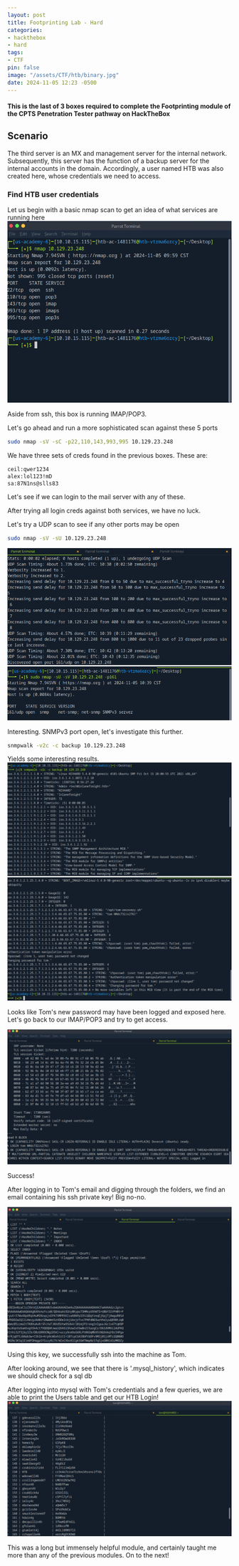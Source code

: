 ```yaml
---
layout: post
title: Footprinting Lab - Hard
categories:
- hackthebox
- hard
tags:
- CTF
pin: false
image: "/assets/CTF/htb/binary.jpg"
date: 2024-11-05 12:23 -0500
---
```

#### This is the last of 3 boxes required to complete the Footprinting module of the CPTS Penetration Tester pathway on HackTheBox

## **Scenario**
The third server is an MX and management server for the internal network. Subsequently, this server has the function of a backup server for the internal accounts in the domain. Accordingly, a user named HTB was also created here, whose credentials we need to access.

### Find HTB user credentials

Let us begin with a basic nmap scan to get an idea of what services are running here
![Initial scan](/assets/CTF/htb/footprinting/hard/first_nmap.png)

Aside from ssh, this box is running IMAP/POP3.

Let's go ahead and run a more sophisticated scan against these 5 ports

```bash
sudo nmap -sV -sC -p22,110,143,993,995 10.129.23.248
```

We have three sets of creds found in the previous boxes. 
These are:
```
ceil:qwer1234
alex:lol123!mD
sa:87N1ns@slls83
```
Let's see if we can login to the mail server with any of these.

After trying all login creds against both services, we have no luck.

Let's try a UDP scan to see if any other ports may be open
```bash
sudo nmap -sV -sU 10.129.23.248
```
![UDP port found](/assets/CTF/htb/footprinting/hard/161_found.png)
![SNMP found](/assets/CTF/htb/footprinting/hard/snmp.png)

Interesting. SNMPv3 port open, let's investigate this further.

```bash
snmpwalk -v2c -c backup 10.129.23.248
```

Yields some interesting results. 
![snmpwalk1](/assets/CTF/htb/footprinting/hard/snmpwalk_1.png)
![snmpwalk2](/assets/CTF/htb/footprinting/hard/snmpwalk_2.png)

Looks like Tom's new password may have been logged and exposed here. Let's go back to our IMAP/POP3 and try to get access.

![Logged in](/assets/CTF/htb/footprinting/hard/imap_tom.png)

Success! 

After logging in to Tom's email and digging through the folders, we find an email containing his ssh private key! Big no-no.

![Keys found](/assets/CTF/htb/footprinting/hard/keys.png)

Using this key, we successfully ssh into the machine as Tom.

After looking around, we see that there is '.mysql_history', which indicates we should check for a sql db

After logging into mysql with Tom's credentials and a few queries, we are able to print the Users table and get our HTB Login!
![flag found](/assets/CTF/htb/footprinting/hard/flag.png)

This was a long but immensely helpful module, and certainly taught me more than any of the previous modules. On to the next!









